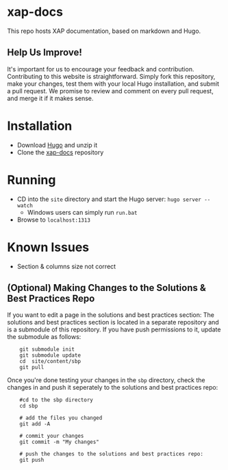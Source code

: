 # xap-docs

This repo hosts XAP documentation, based on markdown and Hugo.

## Help Us Improve!

It's important for us to encourage your feedback and contribution. Contributing to this website is straightforward. Simply fork this repository, make your changes, test them with your local Hugo installation, and submit a pull request. We promise to review and comment on every pull request, and merge it if it makes sense.


# Installation

- Download [Hugo](https://github.com/spf13/hugo/releases) and unzip it
- Clone the [xap-docs](https://github.com/Gigaspaces/xap-docs) repository 

# Running

- CD into the `site` directory and start the Hugo server: `hugo server --watch`
   - Windows users can simply run `run.bat`
- Browse to `localhost:1313`

# Known Issues

- Section & columns size not correct



## (Optional) Making Changes to the Solutions & Best Practices Repo

If you want to edit a page in the solutions and best practices section:
The solutions and best practices section is located in a separate repository and is a submodule of this repository.  If you have push permissions to it, update the submodule as follows:

        git submodule init
        git submodule update
        cd  site/content/sbp
        git pull

Once you're done testing your changes in the `sbp` directory, check the changes in and push it seperately to the solutions and best practices repo:

        #cd to the sbp directory
        cd sbp

        # add the files you changed
        git add -A

        # commit your changes
        git commit -m "My changes"

        # push the changes to the solutions and best practices repo:
        git push



